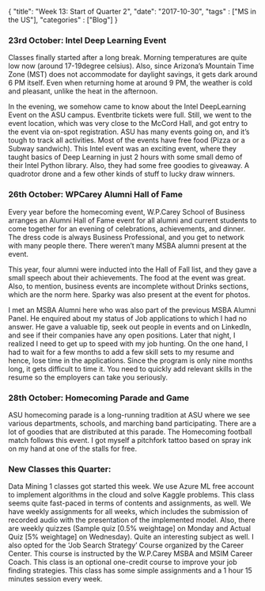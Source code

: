 {
    "title": "Week 13: Start of Quarter 2",
    "date": "2017-10-30",
    "tags" : ["MS in the US"],
    "categories" : ["Blog"]
}

<h3> 23rd October: Intel Deep Learning Event </h3>

Classes finally started after a long break. Morning temperatures are quite low now (around 17-19degree celsius). Also, since Arizona’s Mountain Time Zone (MST) does not accommodate for daylight savings, it gets dark around 6 PM itself. Even when returning home at around 9 PM, the weather is cold and pleasant, unlike the heat in the afternoon.

In the evening, we somehow came to know about the Intel DeepLearning Event on the ASU campus. Eventbrite tickets were full. Still, we went to the event location, which was very close to the McCord Hall, and got entry to the event via on-spot registration. ASU has many events going on, and it’s tough to track all activities. Most of the events have free food (Pizza or a Subway sandwich). This Intel event was an exciting event, where they taught basics of Deep Learning in just 2 hours with some small demo of their Intel Python library. Also, they had some free goodies to giveaway. A quadrotor drone and a few other kinds of stuff to lucky draw winners.

<h3> 26th October: WPCarey Alumni Hall of Fame </h3>

Every year before the homecoming event, W.P.Carey School of Business arranges an Alumni Hall of Fame event for all alumni and current students to come together for an evening of celebrations, achievements, and dinner. The dress code is always Business Professional, and you get to network with many people there. There weren’t many MSBA alumni present at the event.

This year, four alumni were inducted into the Hall of Fall list, and they gave a small speech about their achievements. The food at the event was great. Also, to mention, business events are incomplete without Drinks sections, which are the norm here. Sparky was also present at the event for photos.

I met an MSBA Alumni here who was also part of the previous MSBA Alumni Panel. He enquired about my status of Job applications to which I had no answer. He gave a valuable tip, seek out people in events and on LinkedIn, and see if their companies have any open positions. Later that night, I realized I need to get up to speed with my job hunting. On the one hand, I had to wait for a few months to add a few skill sets to my resume and hence, lose time in the applications. Since the program is only nine months long, it gets difficult to time it. You need to quickly add relevant skills in the resume so the employers can take you seriously.

<h3> 28th October: Homecoming Parade and Game </h3>

ASU homecoming parade is a long-running tradition at ASU where we see various departments, schools, and marching band participating. There are a lot of goodies that are distributed at this parade. The Homecoming football match follows this event. I got myself a pitchfork tattoo based on spray ink on my hand at one of the stalls for free.

<h3> New Classes this Quarter: </h3>
Data Mining 1 classes got started this week. We use Azure ML free account to implement algorithms in the cloud and solve Kaggle problems. This class seems quite fast-paced in terms of contents and assignments, as well. We have weekly assignments for all weeks, which includes the submission of recorded audio with the presentation of the implemented model. Also, there are weekly quizzes (Sample quiz [0.5% weightage] on Monday and Actual Quiz [5% weightage] on Wednesday). Quite an interesting subject as well.
I also opted for the ‘Job Search Strategy’ Course organized by the Career Center. This course is instructed by the W.P.Carey MSBA and MSIM Career Coach. This class is an optional one-credit course to improve your job finding strategies. This class has some simple assignments and a 1 hour 15 minutes session every week.

